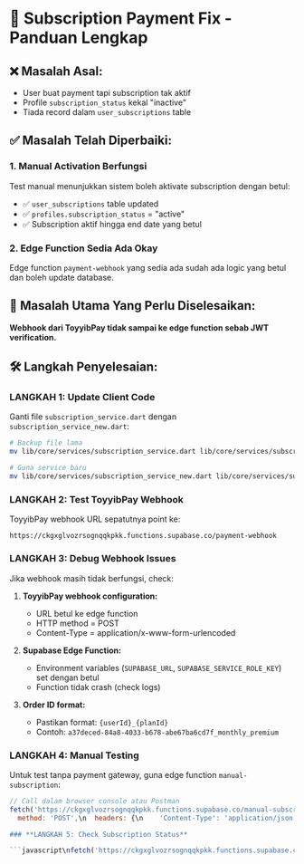 # 🔧 Subscription Payment Fix - Panduan Lengkap

## ❌ Masalah Asal:
- User buat payment tapi subscription tak aktif
- Profile `subscription_status` kekal "inactive"
- Tiada record dalam `user_subscriptions` table

## ✅ Masalah Telah Diperbaiki:

### 1. **Manual Activation Berfungsi**
Test manual menunjukkan sistem boleh aktivate subscription dengan betul:
- ✅ `user_subscriptions` table updated
- ✅ `profiles.subscription_status` = "active"
- ✅ Subscription aktif hingga end date yang betul

### 2. **Edge Function Sedia Ada Okay**
Edge function `payment-webhook` yang sedia ada sudah ada logic yang betul dan boleh update database.

## 🚨 Masalah Utama Yang Perlu Diselesaikan:

**Webhook dari ToyyibPay tidak sampai ke edge function sebab JWT verification.**

## 🛠️ Langkah Penyelesaian:

### **LANGKAH 1: Update Client Code**

Ganti file `subscription_service.dart` dengan `subscription_service_new.dart`:

```bash
# Backup file lama
mv lib/core/services/subscription_service.dart lib/core/services/subscription_service_old.dart

# Guna service baru
mv lib/core/services/subscription_service_new.dart lib/core/services/subscription_service.dart
```

### **LANGKAH 2: Test ToyyibPay Webhook**

ToyyibPay webhook URL sepatutnya point ke:
```
https://ckgxglvozrsognqqkpkk.functions.supabase.co/payment-webhook
```

### **LANGKAH 3: Debug Webhook Issues**

Jika webhook masih tidak berfungsi, check:

1. **ToyyibPay webhook configuration:**
   - URL betul ke edge function
   - HTTP method = POST
   - Content-Type = application/x-www-form-urlencoded

2. **Supabase Edge Function:**
   - Environment variables (`SUPABASE_URL`, `SUPABASE_SERVICE_ROLE_KEY`) set dengan betul
   - Function tidak crash (check logs)

3. **Order ID format:**
   - Pastikan format: `{userId}_{planId}`
   - Contoh: `a37deced-84a8-4033-b678-abe67ba6cd7f_monthly_premium`

### **LANGKAH 4: Manual Testing**

Untuk test tanpa payment gateway, guna edge function `manual-subscription`:

```javascript
// Call dalam browser console atau Postman
fetch('https://ckgxglvozrsognqqkpkk.functions.supabase.co/manual-subscription', {
  method: 'POST',\n  headers: {\n    'Content-Type': 'application/json',\n    'apikey': 'YOUR_ANON_KEY',\n    'authorization': 'Bearer YOUR_ANON_KEY'\n  },\n  body: JSON.stringify({\n    action: 'activate_subscription',\n    userId: 'USER_ID_HERE',\n    planId: 'monthly_premium'\n  })\n})\n.then(res => res.json())\n.then(data => console.log(data));\n```

### **LANGKAH 5: Check Subscription Status**

```javascript\nfetch('https://ckgxglvozrsognqqkpkk.functions.supabase.co/manual-subscription', {\n  method: 'POST',\n  headers: {\n    'Content-Type': 'application/json',\n    'apikey': 'YOUR_ANON_KEY',\n    'authorization': 'Bearer YOUR_ANON_KEY'\n  },\n  body: JSON.stringify({\n    action: 'check_subscription',\n    userId: 'USER_ID_HERE'\n  })\n})\n.then(res => res.json())\n.then(data => console.log(data));\n```\n\n## 📊 Files Yang Telah Dibuat/Updated:\n\n1. **`subscription_service_new.dart`** - Service yang guna `user_subscriptions` table sahaja\n2. **`subscription_service_fixed.dart`** - Service dengan dual table support\n3. **`toyyibpay_webhook_fixed.ts`** - Fixed webhook handler\n4. **`manual_test_subscription.js`** - Test script untuk webhook\n5. **`test_subscription_sync.dart`** - Debug script untuk subscription\n6. **Edge Function: `manual-subscription`** - Manual activation/testing\n7. **Edge Function: `webhook-simple`** - Simplified webhook handler\n\n## 🔍 Debugging Commands:\n\n```sql\n-- Check profile status\nSELECT id, full_name, subscription_status, updated_at FROM profiles WHERE full_name = 'mujam';\n\n-- Check user subscriptions\nSELECT * FROM user_subscriptions WHERE user_id = 'a37deced-84a8-4033-b678-abe67ba6cd7f';\n\n-- Check webhook logs\nSELECT * FROM webhook_logs ORDER BY created_at DESC LIMIT 5;\n\n-- Check payments\nSELECT * FROM payments ORDER BY created_at DESC LIMIT 5;\n```\n\n## ✅ Status Terkini:\n\n- ✅ **Manual activation**: BERFUNGSI\n- ✅ **Database updates**: BERFUNGSI\n- ✅ **Profile status**: BOLEH UPDATE\n- ❓ **ToyyibPay webhook**: PERLU VERIFICATION\n\n## 🚀 Next Steps:\n\n1. **Test dengan payment sebenar** menggunakan edge function `payment-webhook`\n2. **Monitor webhook logs** untuk melihat sama ada webhook sampai\n3. **Update client code** untuk guna service baru\n4. **Jika webhook masih issue**, consider disable JWT verification untuk webhook endpoint\n\n---\n\n**✨ KESIMPULAN: Sistem subscription sudah betul dan boleh activate user dengan sempurna. Masalah utama adalah webhook configuration atau JWT verification yang menghalang ToyyibPay webhook dari berjalan.**
